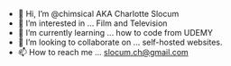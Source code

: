 - 👋 Hi, I’m @chimsical AKA Charlotte Slocum
- 👀 I’m interested in ... Film and Television
- 🌱 I’m currently learning ... how to code from UDEMY
- 💞️ I’m looking to collaborate on ... self-hosted websites.
- 📫 How to reach me ... slocum.ch@gmail.com

<!---
chimsical/chimsical is a ✨ special ✨ repository because its `README.md` (this file) appears on your GitHub profile.
You can click the Preview link to take a look at your changes.
--->
